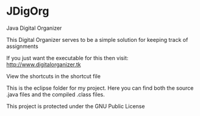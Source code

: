 JDigOrg
=======

Java Digital Organizer


This Digital Organizer serves to be a simple solution for keeping track of assignments

If you just want the executable for this then visit: http://www.digitalorganizer.tk

View the shortcuts in the shortcut file

This is the eclipse folder for my project. Here you can find both the source .java files and the compiled .class files.



This project is protected under the GNU Public License
